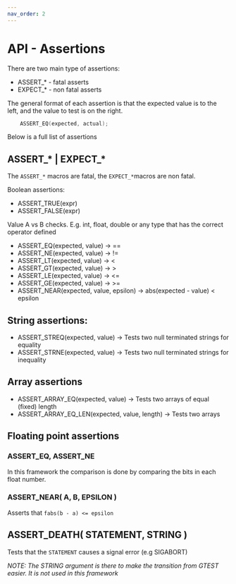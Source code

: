 ```yaml
---
nav_order: 2
---
```


# API - Assertions

There are two main type of assertions:

* ASSERT_* - fatal asserts
* EXPECT_* - non fatal asserts

The general format of each assertion is that the expected value is to the left,
and the value to test is on the right.

```cpp
    ASSERT_EQ(expected, actual);
```

Below is a full list of assertions

## ASSERT_* | EXPECT_*

The `ASSERT_*` macros are fatal, the `EXPECT_*`macros are non fatal.

Boolean assertions:

* ASSERT_TRUE(expr)
* ASSERT_FALSE(expr)

Value A vs B checks. E.g. int, float, double or any type that has the correct operator defined

* ASSERT_EQ(expected, value) -> ==
* ASSERT_NE(expected, value) -> !=
* ASSERT_LT(expected, value) ->  <
* ASSERT_GT(expected, value) ->  >
* ASSERT_LE(expected, value) -> <=
* ASSERT_GE(expected, value) -> >=
* ASSERT_NEAR(expected, value, epsilon) -> abs(expected - value) < epsilon

## String assertions:

* ASSERT_STREQ(expected, value) -> Tests two null terminated strings for equality
* ASSERT_STRNE(expected, value) -> Tests two null terminated strings for inequality

## Array assertions

* ASSERT_ARRAY_EQ(expected, value) -> Tests two arrays of equal (fixed) length
* ASSERT_ARRAY_EQ_LEN(expected, value, length) -> Tests two arrays

## Floating point assertions

### ASSERT_EQ, ASSERT_NE

In this framework the comparison is done by comparing the bits in each float number.

### ASSERT_NEAR( A, B, EPSILON )

Asserts that `fabs(b - a) <= epsilon`

## ASSERT_DEATH( STATEMENT, STRING )

Tests that the `STATEMENT` causes a signal error (e.g SIGABORT)

*NOTE: The STRING argument is there to make the transition from GTEST easier. It is not used in this framework*
